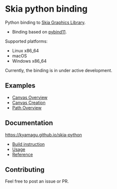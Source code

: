 # Skia python binding

Python binding to [Skia Graphics Library](https://skia.org/).

- Binding based on [pybind11](https://github.com/pybind/pybind11).

Supported platforms:

- Linux x86_64
- macOS
- Windows x86_64

Currently, the binding is in under active development.

## Examples

- [Canvas Overview](https://github.com/kyamagu/skia-python/blob/master/notebooks/Canvas-Overview.ipynb)
- [Canvas Creation](https://github.com/kyamagu/skia-python/blob/master/notebooks/Canvas-Creation.ipynb)
- [Path Overview](https://github.com/kyamagu/skia-python/blob/master/notebooks/Path-Overview.ipynb)

## Documentation

https://kyamagu.github.io/skia-python

- [Build instruction](https://kyamagu.github.io/skia-python/build.html)
- [Usage](https://kyamagu.github.io/skia-python/reference.html)
- [Reference](https://kyamagu.github.io/skia-python/reference.html)

## Contributing

Feel free to post an issue or PR.
